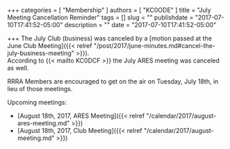 +++
categories = [ "Membership" ]
authors = [ "KC0ODE" ]
title = "July Meeting Cancellation Reminder"
tags = []
slug = ""
publishdate = "2017-07-10T17:41:52-05:00"
description = ""
date = "2017-07-10T17:41:52-05:00"

+++
The July Club (business) was canceled by a
[motion passed at the June Club Meeting]({{< relref "/post/2017/june-minutes.md#cancel-the-july-business-meeting" >}}).  
According to {{< mailto KC0DCF >}} the July ARES meeting was canceled as well.

RRRA Members are encouraged to get on the air on Tuesday, July 18th, in lieu
of those meetings.
<!--more-->

Upcoming meetings:

* [August 18th, 2017, ARES Meeting]({{< relref "/calendar/2017/august-ares-meeting.md" >}})
* [August 18th, 2017, Club Meeting]({{< relref "/calendar/2017/august-meeting.md" >}})
